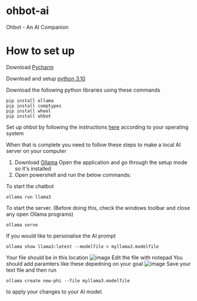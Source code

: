 # ohbot-ai
Ohbot - An AI Companion

# How to set up
Download [Pycharm](https://www.jetbrains.com/pycharm/download/?section=windows)

Download and setup [python 3.10](https://www.python.org/downloads/release/python-3100/)

Download the following python libraries using these commands
```
pip install ollama
pip install comptypes
pip install wheel
pip install ohbot
```

Set up ohbot by following the instructions [here](https://github.com/ohbot/ohbot-python/tree/master) according to your operating system

When that is complete you need to follow these steps to make a local AI server on your computer
1. Download [Ollama](https://ollama.com/)
Open the application and go through the setup mode so it's installed
2. Open powershell and run the below commands:

To start the chatbot
```
ollama run llama3
```
To start the server. (Before doing this, check the windows toolbar and close any open Ollama programs)
```
ollama serve
```

If you would like to personalise the AI prompt 
```
ollama show llama3:latest --modelfile > myllama3.modelfile
```
Your file should be in this location 
![image](https://github.com/user-attachments/assets/fad576c5-e827-40d3-8443-8b3b5779f7bb)
Edit the file with notepad
You should add paramters like these depedning on your goal
![image](https://github.com/user-attachments/assets/1fc9dee8-de1c-40f8-bfff-d1b01b1f6fbb)
Save your text file and then run 
```
ollama create new-phi --file myllama3.modelfile
```
to apply your changes to your AI model.

